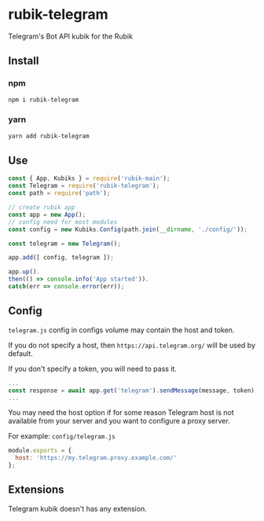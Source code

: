 # rubik-telegram
Telegram's Bot API kubik for the Rubik

## Install

### npm
```bash
npm i rubik-telegram
```

### yarn
```bash
yarn add rubik-telegram
```

## Use
```js
const { App, Kubiks } = require('rubik-main');
const Telegram = require('rubik-telegram');
const path = require('path');

// create rubik app
const app = new App();
// config need for most modules
const config = new Kubiks.Config(path.join(__dirname, './config/'));

const telegram = new Telegram();

app.add([ config, telegram ]);

app.up().
then(() => console.info('App started')).
catch(err => console.error(err));
```

## Config
`telegram.js` config in configs volume may contain the host and token.

If you do not specify a host, then `https://api.telegram.org/` will be used by default.

If you don't specify a token, you will need to pass it.
```js
...
const response = await app.get('telegram').sendMessage(message, token);
...
```

You may need the host option if for some reason Telegram host is not available from your server
and you want to configure a proxy server.


For example:
`config/telegram.js`
```js
module.exports = {
  host: 'https://my.telegram.proxy.example.com/'
};
```

## Extensions
Telegram kubik doesn't has any extension.
